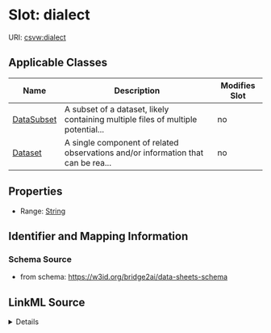 

# Slot: dialect

URI: [csvw:dialect](http://www.w3.org/ns/csvw#dialect)



<!-- no inheritance hierarchy -->





## Applicable Classes

| Name | Description | Modifies Slot |
| --- | --- | --- |
| [DataSubset](DataSubset.md) | A subset of a dataset, likely containing multiple files of multiple potential... |  no  |
| [Dataset](Dataset.md) | A single component of related observations and/or information that can be rea... |  no  |







## Properties

* Range: [String](String.md)





## Identifier and Mapping Information







### Schema Source


* from schema: https://w3id.org/bridge2ai/data-sheets-schema




## LinkML Source

<details>
```yaml
name: dialect
from_schema: https://w3id.org/bridge2ai/data-sheets-schema
rank: 1000
slot_uri: csvw:dialect
alias: dialect
domain_of:
- Dataset
range: string

```
</details>